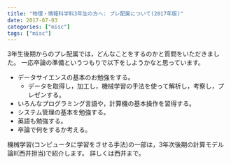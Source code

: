 ```yaml
---
title: "物理・情報科学科3年生の方へ: プレ配属について(2017年版)"
date: 2017-07-03
categories: ["misc"]
tags: ["misc"]
---
```


3年生後期からのプレ配属では，どんなことをするのかと質問をいただきました。
一応卒論の準備というつもりで以下をしようかなと思っています。
<!--more-->
- データサイエンスの基本のお勉強をする。
	- データを取得し，加工し，機械学習の手法を使って解析し，考察し，プレゼンする。
- いろんなプログラミング言語や，計算機の基本操作を習得する。
- システム管理の基本を勉強する。
- 英語も勉強する。
- 卒論で何をするか考える。


機械学習(コンピュータに学習をさせる手法)の一部は，3年次後期の計算モデル論II(西井担当)で紹介します。
詳しくは西井まで。





